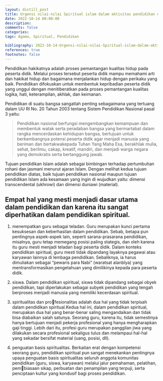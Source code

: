 ```yaml
---
layout: distill_post
title: Urgensi nilai-nilai Spiritual islam dalam aktivitas pendidikan di Indonesia
date: 2022-10-14 00:00:00
description: 
comments: false
categories: 
tags: Agama, Spiritual, Pendidikan

bibliography: 2022-10-14-Urgensi-nilai-nilai-Spiritual-islam-dalam-aktivitas-pendidikan-di-Indonesia.bib
references: true
footnotes: false
---
```


Pendidikan hakikatnya adalah proses pemantangan kualitas hidup pada peserta didik. 
Melalui proses tersebut peserta didik mampu memahami arti dan hakikat hidup dan bagaimana menjalankan hidup dengan perikaku yang baik. 
Pendidikan difokuskan untuk membentuk kepribadian peserta didik yang unggul dengan menitiberatkan pada proses pemantangan kualitas logika, hati, keterampilan, akhlak, dan keimanan.

Pendidikan di suatu bangsa sangatlah penting sebagaimana yang tertuang dalam UU RI No. 20 Tahun 2003 tentang Sistem Pendidikan Nasional pasal 3 yaitu:

> Pendidikan nasional berfungsi mengembangkan kemampuan dan membentuk watak serta peradaban bangsa yang bermartabat dalam rangka mencerdaskan kehidupan bangsa, bertujuan untuk berkembangnya potensi peserta didik agar menjadi manusia yang beriman dan bertakwakepada Tuhan Yang Maha Esa, berakhlak mulia, sehat, berilmu, cakap, kreatif, mandiri, dan menjadi warga negara yang demokratis serta bertanggung jawab.

Tujuan pendidikan Islam adalah sebagai bimbingan terhadap pertumbuhan rohani dan jasmani menurut ajaran Islam. Dengan melihat kedua tujuan pendidikan diatas, baik tujuan pendidikan nasional maupun tujuan pendidikan Islam ada kesamaan yang ingin di wujudkan yaitu: dimensi transcendental (ukhrowi) dan dimensi duniawi (material). <d-cite key="Hasbullah:2016"> </d-cite>

## Empat hal yang mesti menjadi dasar utama dalam pendidikan dan karena itu sangat diperhatikan dalam pendidikan spiritual.

1. menempatkan guru sebagai teladan. Guru merupakan kunci pertama kesuksesan dan keberhasilan  dalam pendidikan. 
   Sebab, betapa pun pentingnya aspek-aspek lain, seperti sarana-prasarana pendidikan, misalnya, guru tetap memegang posisi paling stategis, dan oleh karena itu guru mesti menjadi teladan bagi peserta didik. 
   Dalam konteks pendidikan spiritual, guru mesti tidak dipandang layaknya pegawai atau karyawan lainnya di lembaga pendidikan. 
   Sebaliknya, ia harus dimuliakan sebagai “pewaris para Nabi” (waratsat alanbîya) yang mentransformasikan pengetahuan yang dimilikinya kepada para peserta didik.

2. siswa. Dalam pendidikan spiritual, siswa tidak dipandang sebagai obyek pendidikan, tapi diperlakukan sebagai subyek pendidikan yang tengah berproses menjadi manusia yang memiliki kecerdasan spiritual. 

3. spiritualitas dan profesionalitas adalah dua hal yang tidak terpisah dalam pendidikan spiritual.Kedua hal ini, dalam pendidikan spiritual, merupakan dua hal yang benar-benar saling mengandaikan dan tidak bisa diabaikan salah satunya. Seorang guru, karena itu, tidak semestinya hanya bertujuan menjadi pekerja profesional yang hanya mengharapkan gaji tinggi. Lebih dari itu, profesi guru merupakan panggilan jiwa yang dilakukan secara profesional sekaligus tulus dan melampaui hal-hal yang sekadar bersifat material (uang, posisi, dll). 

4. penguatan basis spiritualitas. Berkaitan erat dengan kompetensi seorang guru, pendidikan spiritual pun sangat menekankan pentingnya upaya penguatan basis spiritualitas seluruh anggota komunitas pendidikan (guru, siswa, karyawan) melalui jalur pemahaman, pelatihan, pembiasaan sikap, perbuatan dan penampilan yang terpuji, serta penciptaan kultur yang kondusif bagi proses pendidikan.<d-cite key="Tobroni:2008"> </d-cite>